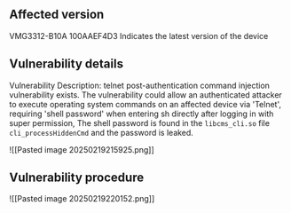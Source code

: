 ## Affected version 

VMG3312-B10A 100AAEF4D3 Indicates the latest version of the device
## Vulnerability details 

Vulnerability Description: telnet post-authentication command injection vulnerability exists. The vulnerability could allow an authenticated attacker to execute operating system commands on an affected device via 'Telnet', requiring 'shell password' when entering sh directly after logging in with super permission, The shell password is found in the `libcms_cli.so`  file `cli_processHiddenCmd`  and the password is leaked.

![[Pasted image 20250219215925.png]]
## Vulnerability procedure

![[Pasted image 20250219220152.png]]


